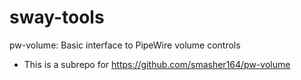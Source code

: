 # sway-tools

pw-volume: Basic interface to PipeWire volume controls
- This is a subrepo for https://github.com/smasher164/pw-volume
